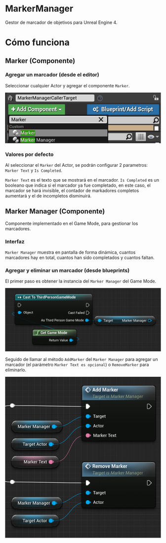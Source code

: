 # MarkerManager

Gestor de marcador de objetivos para Unreal Engine 4.

# Cómo funciona

## Marker (Componente)

### Agregar un marcador (desde el editor)

Seleccionar cualquier Actor y agregar el componente `Marker`.

![Agregar marcador desde editor](https://github.com/srgrcp/UEMarkerManager/raw/master/Doc/add-marker-from-editor.png)

### Valores por defecto

Al seleccionar el `Marker` del Actor, se podrán configurar 2 parametros: `Marker Text` y `Is Completed`.

`Marker Text` es el texto que se mostrará en el marcador.
`Is Completed` es un booleano que indica si el marcador ya fue completado, en este caso, el marcador se hará invisible, el contador de markadores completos aumentará y el de incompletos disminuirá.

## Marker Manager (Componente)

Componente implementado en el Game Mode, para gestionar los marcadores.

### Interfaz

`Marker Manager` muestra en pantalla de forma dinámica, cuantos marcadores hay en total, cuantos han sido completados y cuantos faltan.

### Agregar y eliminar un marcador (desde blueprints)

El primer paso es obtener la instancia del `Marker Manager` del Game Mode.

![Obtener instancia Marker Manager](https://github.com/srgrcp/UEMarkerManager/raw/master/Doc/get-marker-manager-instance.png)

Seguido de llamar al método `AddMarker` del `Marker Manager` para agregar un marcador (el parámetro `Marker Text es opcional`) o `RemoveMarker` para eliminarlo.

![Llamar métodos](https://github.com/srgrcp/UEMarkerManager/raw/master/Doc/call-add-remove-methods.png)
